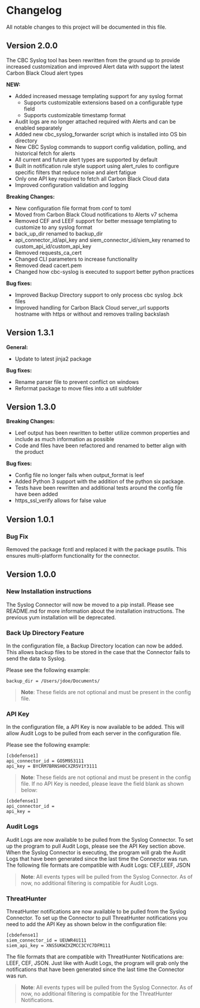 # Changelog
All notable changes to this project will be documented in this file.

## Version 2.0.0

The CBC Syslog tool has been rewritten from the ground up to provide increased customization and improved Alert data with support the latest Carbon Black Cloud alert types

**NEW:**
* Added increased message templating support for any syslog format
    * Supports customizable extensions based on a configurable type field
    * Supports customizable timestamp format
* Audit logs are no longer attached required with Alerts and can be enabled separately
* Added new cbc_syslog_forwarder script which is installed into OS bin directory
* New CBC Syslog commands to support config validation, polling, and historical fetch for alerts
* All current and future alert types are supported by default
* Built in notification rule style support using alert_rules to configure specific filters that reduce noise and alert fatigue
* Only one API key required to fetch all Carbon Black Cloud data
* Improved configuration validation and logging

**Breaking Changes:**
* New configuration file format from conf to toml
* Moved from Carbon Black Cloud notifications to Alerts v7 schema
* Removed CEF and LEEF support for better message templating to customize to any syslog format
* back_up_dir renamed to backup_dir
* api_connector_id/api_key and siem_connector_id/siem_key renamed to custom_api_id/custom_api_key
* Removed requests_ca_cert
* Changed CLI parameters to increase functionality
* Removed dead cacert.pem
* Changed how cbc-syslog is executed to support better python practices

**Bug fixes:**
* Improved Backup Directory support to only process cbc syslog .bck files
* Improved handling for Carbon Black Cloud server_url supports hostname with https or without and removes trailing backslash

## Version 1.3.1

**General:**
* Update to latest jinja2 package

**Bug fixes:**
* Rename parser file to prevent conflict on windows
* Reformat package to move files into a util subfolder

## Version 1.3.0

**Breaking Changes:**
* Leef output has been rewritten to better utilize common properties and include as much information as possible
* Code and files have been refactored and renamed to better align with the product

**Bug fixes:**
* Config file no longer fails when output_format is leef
* Added Python 3 support with the addition of the python six package.
* Tests have been rewritten and additional tests around the config file have been added
* https_ssl_verify allows for false value

## Version 1.0.1

### Bug Fix

Removed the package fcntl and replaced it with the package psutils. This ensures multi-platform functionality for
the connector.

## Version 1.0.0

### New Installation instructions

The Syslog Connector will now be moved to a pip install. Please see README.md for more information about the
installation instructions.  The previous yum installation will be deprecated.

### Back Up Directory Feature

In the configuration file, a Backup Directory location can now be added. This allows backup files to be stored
in the case that the Connector fails to send the data to Syslog.

Please see the following example:

    backup_dir = /Users/jdoe/Documents/

> **Note**: These fields are not optional and must be present in the config file.

### API Key

In the configuration file, a API Key is now available to be added. This will allow Audit Logs to be pulled from each
server in the configuration file.

Please see the following example:

    [cbdefense1]
    api_connector_id = GO5M953111
    api_key = BYCRM7BRNSH0CXZR5V1Y3111

> **Note**: These fields are not optional and must be present in the config file. If no API Key is needed, please
leave the field blank as shown below:

    [cbdefense1]
    api_connector_id =
    api_key =


### Audit Logs

Audit Logs are now available to be pulled from the Syslog Connector. To set up the program to pull Audit Logs, please
see the API Key section above. When the Syslog Connector is executing, the program will grab the Audit Logs that have
been generated since the last time the Connector was run. The following file formats are compatible with Audit Logs:
CEF,LEEF, JSON

> **Note**: All events types will be pulled from the Syslog Connector. As of now, no additional filtering is
compatible for Audit Logs.


### ThreatHunter

ThreatHunter notifications are now available to be pulled from the Syslog Connector. To set up the Connector to pull
ThreatHunter notifications you need to add the API Key as shown below in the configuration file:


    [cbdefense1]
    siem_connector_id = UEUWR4U111
    siem_api_key = XNS5UKWZXZMCC3CYC7DFM111


The file formats that are compatible with ThreatHunter Notifications are: LEEF, CEF, JSON. Just like with Audit Logs, the
program will grab only the notifications that have been generated since the last time the Connector was run.

> **Note**: All events types will be pulled from the Syslog Connector. As of now, no additional filtering is
compatible for the ThreatHunter Notifications.
